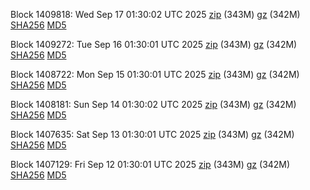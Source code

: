 Block 1409818: Wed Sep 17 01:30:02 UTC 2025 [zip](https://files.01coin.io/mainnet/2025-09-17/bootstrap.dat.zip) (343M) [gz](https://files.01coin.io/mainnet/2025-09-17/bootstrap.dat.tar.gz) (342M) [SHA256](https://files.01coin.io/mainnet/2025-09-17/sha256.txt) [MD5](https://files.01coin.io/mainnet/2025-09-17/md5.txt)

Block 1409272: Tue Sep 16 01:30:01 UTC 2025 [zip](https://files.01coin.io/mainnet/2025-09-16/bootstrap.dat.zip) (343M) [gz](https://files.01coin.io/mainnet/2025-09-16/bootstrap.dat.tar.gz) (342M) [SHA256](https://files.01coin.io/mainnet/2025-09-16/sha256.txt) [MD5](https://files.01coin.io/mainnet/2025-09-16/md5.txt)

Block 1408722: Mon Sep 15 01:30:01 UTC 2025 [zip](https://files.01coin.io/mainnet/2025-09-15/bootstrap.dat.zip) (343M) [gz](https://files.01coin.io/mainnet/2025-09-15/bootstrap.dat.tar.gz) (342M) [SHA256](https://files.01coin.io/mainnet/2025-09-15/sha256.txt) [MD5](https://files.01coin.io/mainnet/2025-09-15/md5.txt)

Block 1408181: Sun Sep 14 01:30:02 UTC 2025 [zip](https://files.01coin.io/mainnet/2025-09-14/bootstrap.dat.zip) (343M) [gz](https://files.01coin.io/mainnet/2025-09-14/bootstrap.dat.tar.gz) (342M) [SHA256](https://files.01coin.io/mainnet/2025-09-14/sha256.txt) [MD5](https://files.01coin.io/mainnet/2025-09-14/md5.txt)

Block 1407635: Sat Sep 13 01:30:01 UTC 2025 [zip](https://files.01coin.io/mainnet/2025-09-13/bootstrap.dat.zip) (343M) [gz](https://files.01coin.io/mainnet/2025-09-13/bootstrap.dat.tar.gz) (342M) [SHA256](https://files.01coin.io/mainnet/2025-09-13/sha256.txt) [MD5](https://files.01coin.io/mainnet/2025-09-13/md5.txt)

Block 1407129: Fri Sep 12 01:30:01 UTC 2025 [zip](https://files.01coin.io/mainnet/2025-09-12/bootstrap.dat.zip) (343M) [gz](https://files.01coin.io/mainnet/2025-09-12/bootstrap.dat.tar.gz) (342M) [SHA256](https://files.01coin.io/mainnet/2025-09-12/sha256.txt) [MD5](https://files.01coin.io/mainnet/2025-09-12/md5.txt)
